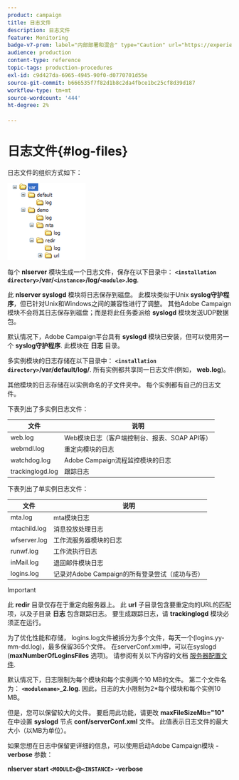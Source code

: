 ```yaml
---
product: campaign
title: 日志文件
description: 日志文件
feature: Monitoring
badge-v7-prem: label="内部部署和混合" type="Caution" url="https://experienceleague.adobe.com/docs/campaign-classic/using/installing-campaign-classic/architecture-and-hosting-models/hosting-models-lp/hosting-models.html?lang=zh-Hans" tooltip="仅适用于内部部署和混合部署"
audience: production
content-type: reference
topic-tags: production-procedures
exl-id: c9d427da-6965-4945-90f0-d0770701d55e
source-git-commit: b666535f7f82d1b8c2da4fbce1bc25cf8d39d187
workflow-type: tm+mt
source-wordcount: '444'
ht-degree: 2%

---
```


# 日志文件{#log-files}



日志文件的组织方式如下：

![](assets/d_ncs_directory.png)

每个 **nlserver** 模块生成一个日志文件，保存在以下目录中： **`<installation directory>`/var/`<instance>`/log/`<module>`.log**.

此 **nlserver syslogd** 模块将日志保存到磁盘。 此模块类似于Unix **syslog守护程序**，但已针对Unix和Windows之间的兼容性进行了调整。 其他Adobe Campaign模块不会将其日志保存到磁盘；而是将此任务委派给 **syslogd** 模块发送UDP数据包。

默认情况下，Adobe Campaign平台具有 **syslogd** 模块已安装，但可以使用另一个 **syslog守护程序**. 此模块在 **日志** 目录。

多实例模块的日志存储在以下目录中： **`<installation directory>`/var/default/log/**. 所有实例都共享同一日志文件(例如， **web.log**)。

其他模块的日志存储在以实例命名的子文件夹中。 每个实例都有自己的日志文件。

下表列出了多实例日志文件：

| 文件 | 说明 |
|---|---|
| web.log | Web模块日志（客户端控制台、报表、SOAP API等） |
| webmdl.log | 重定向模块的日志 |
| watchdog.log | Adobe Campaign流程监控模块的日志 |
| trackinglogd.log | 跟踪日志 |

下表列出了单实例日志文件：

| 文件 | 说明 |
|---|---|
| mta.log | mta模块日志 |
| mtachild.log | 消息投放处理日志 |
| wfserver.log | 工作流服务器模块的日志 |
| runwf.log | 工作流执行日志 |
| inMail.log | 退回邮件模块日志 |
| logins.log | 记录对Adobe Campaign的所有登录尝试（成功与否） |

>[!IMPORTANT]
>
>此 **redir** 目录仅存在于重定向服务器上。 此 **url** 子目录包含要重定向的URL的匹配项，以及子目录 **日志** 包含跟踪日志。 要生成跟踪日志，请 **trackinglogd** 模块必须正在运行。

为了优化性能和存储， logins.log文件被拆分为多个文件，每天一个(logins.yy-mm-dd.log)，最多保留365个文件。 在serverConf.xml中，可以在syslogd (**maxNumberOfLoginsFiles** 选项)。 请参阅有关以下内容的文档 [服务器配置文件](../../installation/using/the-server-configuration-file.md#syslogd).

默认情况下，日志限制为每个模块和每个实例两个10 MB的文件。 第二个文件名为： **`<modulename>`_2.log**. 因此，日志的大小限制为2&#42;每个模块和每个实例10 MB。

但是，您可以保留较大的文件。 要启用此功能，请更改 **maxFileSizeMb=&quot;10&quot;** 在中设置 **syslogd** 节点 **conf/serverConf.xml** 文件。 此值表示日志文件的最大大小（以MB为单位）。

如果您想在日志中保留更详细的信息，可以使用启动Adobe Campaign模块 **-verbose** 参数：

**nlserver start `<MODULE>`@`<INSTANCE>` -verbose**
